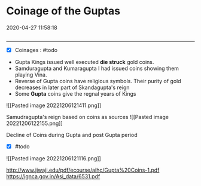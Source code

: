 # Coinage of the Guptas

2020-04-27 11:58:18

```toc
```

---

- [x] Coinages : #todo
- Gupta Kings issued well executed **die struck** gold coins.
- Samduragupta and Kumaragupta I had issued coins showing them playing Vina.
- Reverse of Gupta coins have religious symbols. Their purity of gold decreases in later part of Skandagupta's reign
- Some **Gupta** coins give the regnal years of Kings

![[Pasted image 20221206121411.png]]

Samudragupta's reign based on coins as sources
![[Pasted image 20221206122155.png]]

Decline of Coins during Gupta and post Gupta period

- [x] #todo

![[Pasted image 20221206121116.png]]

<http://www.jiwaji.edu/pdf/ecourse/aihc/Gupta%20Coins-1.pdf>
<https://ignca.gov.in/Asi_data/6531.pdf>
